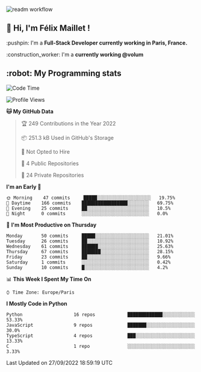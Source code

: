 ![readm workflow](https://github.com/fmaillet24/fmaillet24/actions/workflows/main.yml/badge.svg)

<h2>👋 Hi, I'm Félix Maillet !</h2>

<p>:pushpin: I'm a <strong>Full-Stack Developer currently working in Paris, France.</strong></p>
<p>:construction_worker: I'm a <strong>currently working @volum</strong></p>

<h2>:robot: My Programming stats</h2>

<!--START_SECTION:waka-->
![Code Time](http://img.shields.io/badge/Code%20Time-223%20hrs%2022%20mins-blue)

![Profile Views](http://img.shields.io/badge/Profile%20Views-1-blue)

**🐱 My GitHub Data** 

> 🏆 249 Contributions in the Year 2022
 > 
> 📦 251.3 kB Used in GitHub's Storage 
 > 
> 🚫 Not Opted to Hire
 > 
> 📜 4 Public Repositories 
 > 
> 🔑 24 Private Repositories  
 > 
**I'm an Early 🐤** 

```text
🌞 Morning    47 commits     █████░░░░░░░░░░░░░░░░░░░░   19.75% 
🌆 Daytime    166 commits    █████████████████░░░░░░░░   69.75% 
🌃 Evening    25 commits     ██░░░░░░░░░░░░░░░░░░░░░░░   10.5% 
🌙 Night      0 commits      ░░░░░░░░░░░░░░░░░░░░░░░░░   0.0%

```
📅 **I'm Most Productive on Thursday** 

```text
Monday       50 commits     █████░░░░░░░░░░░░░░░░░░░░   21.01% 
Tuesday      26 commits     ██░░░░░░░░░░░░░░░░░░░░░░░   10.92% 
Wednesday    61 commits     ██████░░░░░░░░░░░░░░░░░░░   25.63% 
Thursday     67 commits     ███████░░░░░░░░░░░░░░░░░░   28.15% 
Friday       23 commits     ██░░░░░░░░░░░░░░░░░░░░░░░   9.66% 
Saturday     1 commits      ░░░░░░░░░░░░░░░░░░░░░░░░░   0.42% 
Sunday       10 commits     █░░░░░░░░░░░░░░░░░░░░░░░░   4.2%

```


📊 **This Week I Spent My Time On** 

```text
⌚︎ Time Zone: Europe/Paris

```

**I Mostly Code in Python** 

```text
Python                   16 repos            █████████████░░░░░░░░░░░░   53.33% 
JavaScript               9 repos             ███████░░░░░░░░░░░░░░░░░░   30.0% 
TypeScript               4 repos             ███░░░░░░░░░░░░░░░░░░░░░░   13.33% 
C                        1 repo              ░░░░░░░░░░░░░░░░░░░░░░░░░   3.33%

```



 Last Updated on 27/09/2022 18:59:19 UTC
<!--END_SECTION:waka-->
